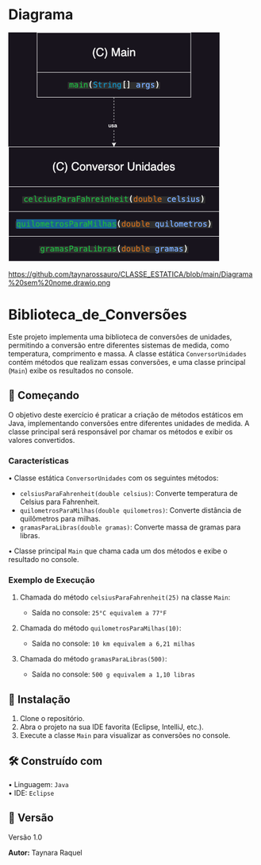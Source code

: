 # Diagrama
![Diagrama](https://github.com/taynarossauro/CLASSE_ESTATICA/blob/main/Diagrama%20sem%20nome.drawio.png)

https://github.com/taynarossauro/CLASSE_ESTATICA/blob/main/Diagrama%20sem%20nome.drawio.png

# Biblioteca_de_Conversões

Este projeto implementa uma biblioteca de conversões de unidades, permitindo a conversão entre diferentes sistemas de medida, como temperatura, comprimento e massa. A classe estática `ConversorUnidades` contém métodos que realizam essas conversões, e uma classe principal (`Main`) exibe os resultados no console.

## 🚀 Começando

O objetivo deste exercício é praticar a criação de métodos estáticos em Java, implementando conversões entre diferentes unidades de medida. A classe principal será responsável por chamar os métodos e exibir os valores convertidos.

### Características

•⁠  ⁠Classe estática `ConversorUnidades` com os seguintes métodos:

- `celsiusParaFahrenheit(double celsius)`: Converte temperatura de Celsius para Fahrenheit.
- `quilometrosParaMilhas(double quilometros)`: Converte distância de quilômetros para milhas.
- `gramasParaLibras(double gramas)`: Converte massa de gramas para libras.

•⁠  ⁠Classe principal `Main` que chama cada um dos métodos e exibe o resultado no console.

### Exemplo de Execução

1. Chamada do método `celsiusParaFahrenheit(25)` na classe `Main`:
    - Saída no console: `25°C equivalem a 77°F`

2. Chamada do método `quilometrosParaMilhas(10)`:
    - Saída no console: `10 km equivalem a 6,21 milhas`

3. Chamada do método `gramasParaLibras(500)`:
    - Saída no console: `500 g equivalem a 1,10 libras`

## 🔧 Instalação

1. Clone o repositório.
2. Abra o projeto na sua IDE favorita (Eclipse, IntelliJ, etc.).
3. Execute a classe `Main` para visualizar as conversões no console.

## 🛠️ Construído com

•⁠  ⁠Linguagem: `Java`  
•⁠  ⁠IDE: `Eclipse`  

## 📌 Versão

Versão 1.0

**Autor:** Taynara Raquel
